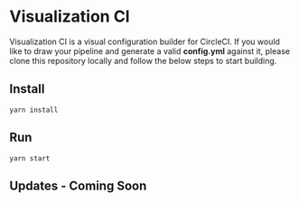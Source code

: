# Visualization CI

Visualization CI is a visual configuration builder for CircleCI. If you would like to draw your pipeline and generate a valid **config.yml** against it, please clone this repository locally and follow the below steps to start building.

## Install
```
yarn install
```

## Run
```
yarn start
```

## Updates - Coming Soon

